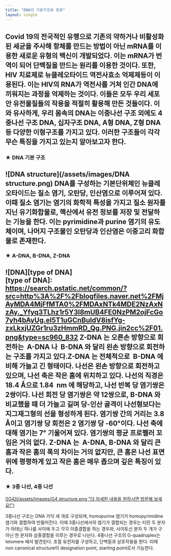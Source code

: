 ```yaml
---
title: "DNA의 기본구조와 종류"
layout: single
---
```

Covid 19의 전국적인 유행으로 기존의 약하거나 비활성화된 세균을 주사해 항체를 만드는 방법이 아닌 mRNA를 이용한 새로운 유형의 백신이 개발되었다. 이는 mRNA가 번역이 되어 단백질을 만드는 원리를 이용한 것이다. 또한, HIV 치료제로 뉴클레오타이드 역전사효소 억제제등이 이용된다. 이는 HIV의 RNA가 역전사를 거쳐 인간 DNA에 끼워지는 과정을 억제하는 것이다. 이들은 모두 우리 세포 안 유전물질들의 작용을 적절히 활용해 만든 것들이다. 이와 유사하게, 우리 몸속의 DNA는 이중나선 구조 외에도 4중나선 구조 DNA, 십자구조 DNA, A형 DNA, Z형 DNA등 다양한 이형구조를 가지고 있다. 이러한 구조들이 각각 무슨 특징을 가지고 있는지 알아보고자 한다. 
---
### ★ DNA 기본 구조
![DNA structure](/assets/images/DNA structure.png)
DNA를 구성하는 기본단위체인 뉴클레오타이드는 질소 염기, 오탄당, 인산염으로 이루어져 있다. 이때 질소 염기는 염기의 화학적 특성을 가지고 질소 원자를 지닌 유기화합물로, 핵산에서 유전 정보를 저장 및 전달하는 기능을 한다. 이는 pyrimidine과 purine 염기의 유도체이며, 나머지 구조물인 오탄당과 인산염은 이중고리 화합물로 존재한다.
---
### ★ A-DNA, B-DNA, Z-DNA
![DNA][type of DNA]<br>
[type of DNA]:<br> 
https://search.pstatic.net/common/?src=http%3A%2F%2Fblogfiles.naver.net%2FMjAyMDA4MjFfMTA0%2FMDAxNTk4MDE2NzAxNzAy._Yfyq3TLhz1r5Y3l8mUB4FE0NzPM2ojFcGo7yh4bAyUg.eI5T1uGCnBuIdV8isfYg-zxLkxjUZGr1ru3zHmmRD_Qg.PNG.jin2cc%2F01.png&type=sc960_832
Z-DNA 는 오른손 방향으로 회전하는  A-DNA 나  B-DNA 와 달리 왼손 방향으로 회전하는 구조를 가지고 있다.Z-DNA 는 전체적으로  B-DNA 에 비해 가늘고 긴 형태이다. 나선은 왼손 방향으로 회전하고 있으며, 나선 축은 작은 홈에 위치하고 있다. 나선의 직경은 18.4 Å으로 1.84  nm 에 해당하고, 나선 반복 당 염기쌍은 2쌍이다. 나선 회전 당 염기쌍은 약 12쌍으로, B-DNA 와 비교했을 때 더 가늘고 길며 당-인산 골격이 나선형보다는 지그재그형의 선을 형성하게 된다. 염기쌍 간의 거리는 3.8 Å이고 염기쌍 당 회전은 2 염기쌍 당 -60°이다. 나선 축에 대해 염기는 7° 기울어져 있다. 염기쌍의 평균 프로펠러 꼬임은 거의 없다. Z-DNA 는  A-DNA, B-DNA 와 달리 큰 홈과 작은 홈의 폭의 차이는 거의 없지만, 큰 홈은 나선 표면 위에 평평하게 있고 작은 홈은 매우 좁으며 깊은 특징이 있다.
---
### ★ 3중 나선, 4중 나선
[![G4](/assets/images/G4 structure.png "더 자세한 내용을 원하시면 방문해 보세요!")](https://www.dongascience.com/news.php?idx=40451)

3중나선 구조는 DNA 가닥 세 개로 구성되며, homopurine 염기가 homopyrimidine 염기와 결합하여 만들어진다. 이때 3중나선에서의 염기가 결합되는 경우는 티민 두 분자가 아데닌 하나를 사이에 두고 각각 이중결합을 하는 경우와, 사이토신 분자 두 개가 구아닌 한 분자와 삼중결합을 이루는 경우로 나뉜다. 4중나선 구조의 G-quadruplex는 telomere 에서 발견된다. 조절 유전자를 구성하고, 단백질과 상호작용을 한다. 이때 non canonical structure이 designation point, starting point로서 기능한다.
